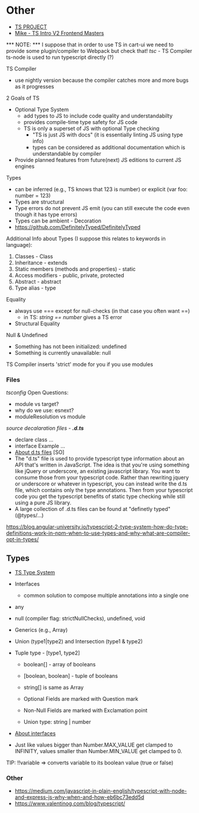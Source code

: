 # Other #
- [TS PROJECT](./ts_project.md)
- [Mike - TS Intro V2 Frontend Masters](./ts_frontend_masters.md)

*** NOTE: *** I suppose that in order to use TS in cart-ui we need to provide some plugin/compiler to Webpack but check that!
*tsc* - TS Compiler
ts-node is used to run typescript directly (?)

TS Compiler
- use nightly version because the compiler catches more and more bugs as it progresses

2 Goals of TS
- Optional Type System
    - add types to JS to include code quality and understandabilty
    - provides compile-time type safety for JS code
    - TS is only a superset of JS with optional Type checking
        - "TS is just JS with docs" (it is essentially linting JS using type info)
        - types can be considered as additional documentation which is understandable by compiler
- Provide planned features from future(next) JS editions to current JS engines


Types
- can be inferred (e.g., TS knows that 123 is number) or explicit (var foo: number = 123)
- Types are structural
- Type errors do not prevent JS emit (you can still execute the code even though it has type errors)
- Types can be ambient - Decoration
- https://github.com/DefinitelyTyped/DefinitelyTyped

Additional Info about Types (I suppose this relates to keywords in language):
1. Classes - Class
1. Inheritance - extends
1. Static members (methods and properties) - static
1. Access modifiers - public, private, protected
1. Abstract - abstract
1. Type alias - type

Equality
- always use === except for null-checks (in that case you often want ==)
    - in TS: *string == number* gives a TS error
- Structural Equality

Null & Undefined
- Something has not been initialized: undefined
- Something is currently unavailable: null

TS Compiler inserts 'strict' mode for you if you use modules

### Files ###
*tsconfig*
Open Questions:
- module vs target?
- why do we use: esnext?
- moduleResolution vs module

*source decalaration files* *- **.d.ts***
- declare class …
- interface Example …
- [About d.ts files](https://stackoverflow.com/questions/21247278/about-d-ts-in-typescript) [SO]
- The "d.ts" file is used to provide typescript type information about an API that's written in JavaScript. The idea is that you're using something like jQuery or underscore, an existing javascript library. You want to consume those from your typescript code. Rather than rewriting jquery or underscore or whatever in typescript, you can instead write the d.ts file, which contains only the type annotations. Then from your typescript code you get the typescript benefits of static type checking while still using a pure JS library.
- A large collection of .d.ts files can be found at "definetly typed" (@types/…)

https://blog.angular-university.io/typescript-2-type-system-how-do-type-definitions-work-in-npm-when-to-use-types-and-why-what-are-compiler-opt-in-types/


## Types ##
- [TS Type System](https://basarat.gitbooks.io/typescript/content/docs/types/type-system.html)
- Interfaces
    - common solution to compose multiple annotations into a single one
- any
- null (compiler flag: strictNullChecks), undefined, void
- Generics (e.g., Array<T>)
- Union (type1|type2) and Intersection (type1 & type2)
- Tuple type - [type1, type2]
    - boolean[] - array of booleans
    - [boolean, boolean] - tuple of booleans

	- string[] is same as Array<string>
	- Optional Fields are marked with Question mark
	- Non-Null Fields are marked with Exclamation point
	- Union type: string | number



- [About interfaces](https://blog.logrocket.com/interfaces-in-typescript-what-are-they-and-how-do-we-use-them-befbc69b38b3/)

- Just like values bigger than Number.MAX_VALUE get clamped to INFINITY, values smaller than Number.MIN_VALUE get clamped to 0.

TIP: !!variable => converts variable to its boolean value (true or false)


### Other ###
- https://medium.com/javascript-in-plain-english/typescript-with-node-and-express-js-why-when-and-how-eb6bc73edd5d
- https://www.valentinog.com/blog/typescript/